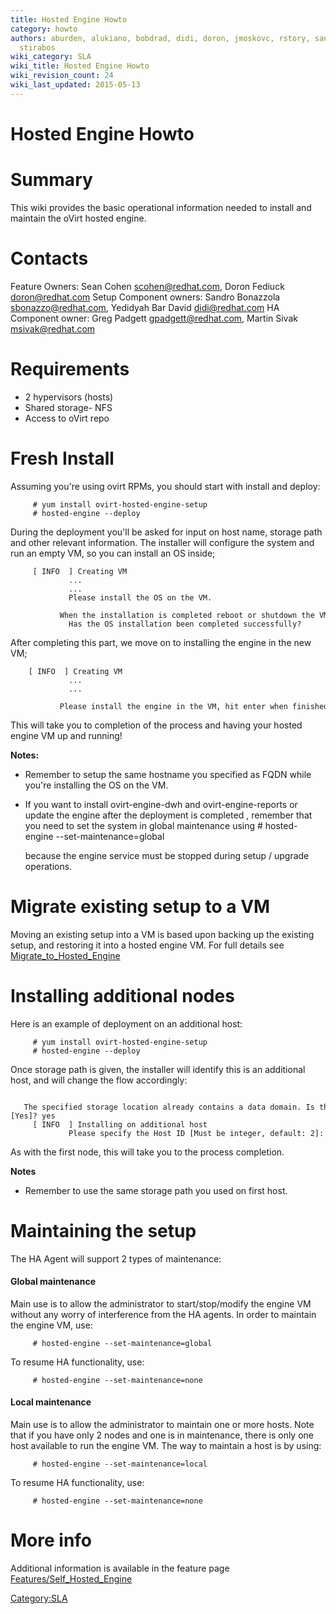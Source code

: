 ```yaml
---
title: Hosted Engine Howto
category: howto
authors: aburden, alukiano, bobdrad, didi, doron, jmoskovc, rstory, sandrobonazzola,
  stirabos
wiki_category: SLA
wiki_title: Hosted Engine Howto
wiki_revision_count: 24
wiki_last_updated: 2015-05-13
---
```


# Hosted Engine Howto

# Summary

This wiki provides the basic operational information needed to install and maintain the oVirt hosted engine.

# **Contacts**

Feature Owners:
Sean Cohen <scohen@redhat.com>, Doron Fediuck <doron@redhat.com>
Setup Component owners:
Sandro Bonazzola <sbonazzo@redhat.com>, Yedidyah Bar David <didi@redhat.com>
HA Component owner:
Greg Padgett <gpadgett@redhat.com>, Martin Sivak <msivak@redhat.com>

# **Requirements**

*   2 hypervisors (hosts)
*   Shared storage- NFS
*   Access to oVirt repo

# **Fresh Install**

Assuming you're using ovirt RPMs, you should start with install and deploy:

         # yum install ovirt-hosted-engine-setup
         # hosted-engine --deploy

During the deployment you'll be asked for input on host name, storage path and other relevant information. The installer will configure the system and run an empty VM, so you can install an OS inside;

         [ INFO  ] Creating VM
                 ...
                 ...
                 Please install the OS on the VM.
                 When the installation is completed reboot or shutdown the VM: the system will wait until then
                 Has the OS installation been completed successfully?

After completing this part, we move on to installing the engine in the new VM;

        [ INFO  ] Creating VM
                 ...
                 ...
                 Please install the engine in the VM, hit enter when finished.

This will take you to completion of the process and having your hosted engine VM up and running!

**Notes:**

*   Remember to setup the same hostname you specified as FQDN while you're installing the OS on the VM.
*   If you want to install ovirt-engine-dwh and ovirt-engine-reports or update the engine after the deployment is completed , remember that you need to set the system in global maintenance using
        # hosted-engine --set-maintenance=global

    because the engine service must be stopped during setup / upgrade operations.

# **Migrate existing setup to a VM**

Moving an existing setup into a VM is based upon backing up the existing setup,
and restoring it into a hosted engine VM. For full details see [Migrate_to_Hosted_Engine](Migrate_to_Hosted_Engine)

# **Installing additional nodes**

Here is an example of deployment on an additional host:

         # yum install ovirt-hosted-engine-setup
         # hosted-engine --deploy

Once storage path is given, the installer will identify this is an additional host, and will change the flow accordingly:

         The specified storage location already contains a data domain. Is this an additional host setup (Yes, No)[Yes]? yes
         [ INFO  ] Installing on additional host
                 Please specify the Host ID [Must be integer, default: 2]:

As with the first node, this will take you to the process completion.

**Notes**

*   Remember to use the same storage path you used on first host.

# **Maintaining the setup**

The HA Agent will support 2 types of maintenance:

#### **Global maintenance**

Main use is to allow the administrator to start/stop/modify the engine VM without any worry of interference from the HA agents.
In order to maintain the engine VM, use:

         # hosted-engine --set-maintenance=global

To resume HA functionality, use:

         # hosted-engine --set-maintenance=none

#### **Local maintenance**

Main use is to allow the administrator to maintain one or more hosts. Note that if you have only 2 nodes and one is in maintenance,
there is only one host available to run the engine VM. The way to maintain a host is by using:

         # hosted-engine --set-maintenance=local

To resume HA functionality, use:

         # hosted-engine --set-maintenance=none

# **More info**

Additional information is available in the feature page [Features/Self_Hosted_Engine](Features/Self_Hosted_Engine)

<Category:SLA>
